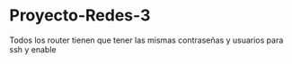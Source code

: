 # Proyecto-Redes-3
Todos los router tienen que tener las mismas contraseñas y usuarios para ssh y enable
